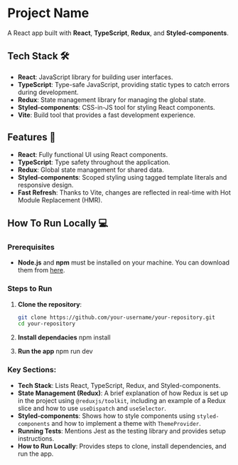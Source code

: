 # Project Name

A React app built with **React**, **TypeScript**, **Redux**, and **Styled-components**.
## Tech Stack 🛠️

- **React**: JavaScript library for building user interfaces.
- **TypeScript**: Type-safe JavaScript, providing static types to catch errors during development.
- **Redux**: State management library for managing the global state.
- **Styled-components**: CSS-in-JS tool for styling React components.
- **Vite**: Build tool that provides a fast development experience.

## Features 📝

- **React**: Fully functional UI using React components.
- **TypeScript**: Type safety throughout the application.
- **Redux**: Global state management for shared data.
- **Styled-components**: Scoped styling using tagged template literals and responsive design.
- **Fast Refresh**: Thanks to Vite, changes are reflected in real-time with Hot Module Replacement (HMR).

## How To Run Locally 💻

### Prerequisites

- **Node.js** and **npm** must be installed on your machine. You can download them from [here](https://nodejs.org/).

### Steps to Run

1. **Clone the repository**:

   ```bash
   git clone https://github.com/your-username/your-repository.git
   cd your-repository

2. **Install dependacies**
    npm install

3. **Run the app**
    npm run dev

### Key Sections:

- **Tech Stack**: Lists React, TypeScript, Redux, and Styled-components.
- **State Management (Redux)**: A brief explanation of how Redux is set up in the project using `@reduxjs/toolkit`, including an example of a Redux slice and how to use `useDispatch` and `useSelector`.
- **Styled-components**: Shows how to style components using `styled-components` and how to implement a theme with `ThemeProvider`.
- **Running Tests**: Mentions Jest as the testing library and provides setup instructions.
- **How to Run Locally**: Provides steps to clone, install dependencies, and run the app.

   
